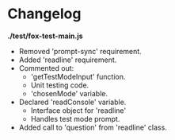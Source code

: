 # Changelog

**./test/fox-test-main.js**
* Removed 'prompt-sync' requirement.
* Added 'readline' requirement.
* Commented out:
	* 'getTestModeInput' function.
	* Unit testing code.
	* 'chosenMode' variable.
* Declared 'readConsole' variable.
	* Interface object for 'readline'
	* Handles test mode prompt.
* Added call to 'question' from 'readline' class.